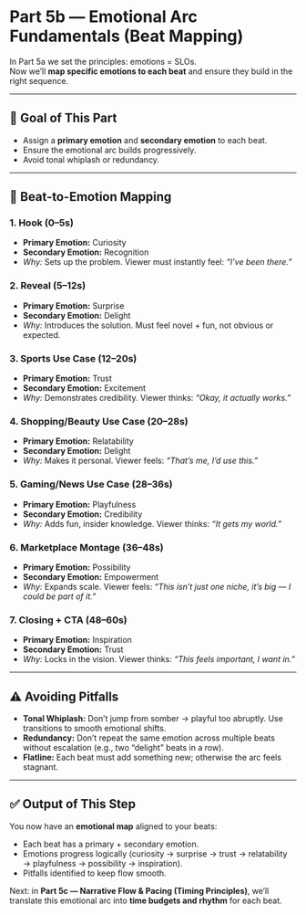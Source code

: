 # Part 5b — Emotional Arc Fundamentals (Beat Mapping)

In Part 5a we set the principles: emotions = SLOs.  
Now we’ll **map specific emotions to each beat** and ensure they build in the right sequence.

---

## 🎯 Goal of This Part
- Assign a **primary emotion** and **secondary emotion** to each beat.  
- Ensure the emotional arc builds progressively.  
- Avoid tonal whiplash or redundancy.

---

## 🧩 Beat-to-Emotion Mapping

### 1. Hook (0–5s)
- **Primary Emotion:** Curiosity  
- **Secondary Emotion:** Recognition  
- *Why:* Sets up the problem. Viewer must instantly feel: *“I’ve been there.”*

### 2. Reveal (5–12s)
- **Primary Emotion:** Surprise  
- **Secondary Emotion:** Delight  
- *Why:* Introduces the solution. Must feel novel + fun, not obvious or expected.

### 3. Sports Use Case (12–20s)
- **Primary Emotion:** Trust  
- **Secondary Emotion:** Excitement  
- *Why:* Demonstrates credibility. Viewer thinks: *“Okay, it actually works.”*

### 4. Shopping/Beauty Use Case (20–28s)
- **Primary Emotion:** Relatability  
- **Secondary Emotion:** Delight  
- *Why:* Makes it personal. Viewer feels: *“That’s me, I’d use this.”*

### 5. Gaming/News Use Case (28–36s)
- **Primary Emotion:** Playfulness  
- **Secondary Emotion:** Credibility  
- *Why:* Adds fun, insider knowledge. Viewer thinks: *“It gets my world.”*

### 6. Marketplace Montage (36–48s)
- **Primary Emotion:** Possibility  
- **Secondary Emotion:** Empowerment  
- *Why:* Expands scale. Viewer feels: *“This isn’t just one niche, it’s big — I could be part of it.”*

### 7. Closing + CTA (48–60s)
- **Primary Emotion:** Inspiration  
- **Secondary Emotion:** Trust  
- *Why:* Locks in the vision. Viewer thinks: *“This feels important, I want in.”*

---

## ⚠️ Avoiding Pitfalls
- **Tonal Whiplash:** Don’t jump from somber → playful too abruptly. Use transitions to smooth emotional shifts.  
- **Redundancy:** Don’t repeat the same emotion across multiple beats without escalation (e.g., two “delight” beats in a row).  
- **Flatline:** Each beat must add something new; otherwise the arc feels stagnant.

---

## ✅ Output of This Step
You now have an **emotional map** aligned to your beats:  
- Each beat has a primary + secondary emotion.  
- Emotions progress logically (curiosity → surprise → trust → relatability → playfulness → possibility → inspiration).  
- Pitfalls identified to keep flow smooth.  

Next: in **Part 5c — Narrative Flow & Pacing (Timing Principles)**, we’ll translate this emotional arc into **time budgets and rhythm** for each beat.
